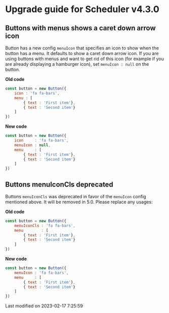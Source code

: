 # Upgrade guide for Scheduler v4.3.0

## Buttons with menus shows a caret down arrow icon

Button has a new config `menuIcon` that specifies an icon to show when the button has a menu. It defaults to show a
caret down arrow icon. If you are using buttons with menus and want to get rid of this icon (for example if you are
already displaying a hamburger icon), set `menuIcon : null` on the button.

**Old code**

```javascript
const button = new Button({
    icon : 'fa fa-bars',
    menu : [
        { text : 'First item'},
        { text : 'Second item'}
    ]
})
```

**New code**

```javascript
const button = new Button({
    icon     : 'fa fa-bars',
    menuIcon : null,
    menu     : [
        { text : 'First item'},
        { text : 'Second item'}
    ]
})
```

## Buttons menuIconCls deprecated

Buttons `menuIconCls` was deprecated in favor of the `menuIcon` config mentioned above. It will be removed in 5.0.
Please replace any usages:

**Old code**

```javascript
const button = new Button({
    menuIconCls : 'fa fa-bars',
    menu        : [
        { text : 'First item'},
        { text : 'Second item'}
    ]
})
```

**New code**

```javascript
const button = new Button({
    menuIcon : 'fa fa-bars',
    menu     : [
        { text : 'First item'},
        { text : 'Second item'}
    ]
})
```


<p class="last-modified">Last modified on 2023-02-17 7:25:59</p>